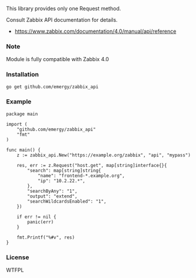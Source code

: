 This library provides only one Request method.

Consult Zabbix API documentation for details.

- https://www.zabbix.com/documentation/4.0/manual/api/reference

### Note

Module is fully compatible with Zabbix 4.0

### Installation

```bash
go get github.com/emergy/zabbix_api
```

### Example

```golang
package main

import (
    "github.com/emergy/zabbix_api"
    "fmt"
)

func main() {
    z := zabbix_api.New("https://example.org/zabbix", "api", "mypass")

    res, err := z.Request("host.get", map[string]interface{}{
        "search": map[string]string{
            "name": "frontend-*.example.org",
            "ip": "10.2.22.*",
        },
        "searchByAny": "1",
        "output": "extend",
        "searchWildcardsEnabled": "1",
    })

    if err != nil {
        panic(err)
    }

    fmt.Printf("%#v", res)
}
```

### License

WTFPL
